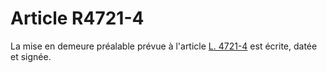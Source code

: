 # Article R4721-4

  
La mise en demeure préalable prévue à l'article [L. 4721-4][1] est écrite, datée et signée.

 [1]: /affichCodeArticle.do?cidTexte=LEGITEXT000006072050&idArticle=LEGIARTI000006903393&dateTexte=&categorieLien=cid
